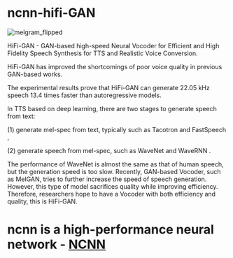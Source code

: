 # ncnn-hifi-GAN

![melgram_flipped](https://github.com/magicse/ncnn-hifi-GAN/assets/13585785/b1042b11-2efa-4442-9422-bf4a4d2b1d4e)

HiFi-GAN - GAN-based high-speed Neural Vocoder for Efficient and High Fidelity Speech Synthesis for TTS and Realistic Voice Conversion.

HiFi-GAN has improved the shortcomings of poor voice quality in previous GAN-based works.

The experimental results prove that HiFi-GAN can generate 22.05 kHz speech 13.4 times faster than autoregressive models.

In TTS based on deep learning, there are two stages to generate speech from text: 

(1) generate mel-spec from text, typically such as Tacotron and FastSpeech , 

(2) generate speech from mel-spec, such as WaveNet and WaveRNN .

The performance of WaveNet is almost the same as that of human speech, but the generation speed is too slow. Recently, GAN-based Vocoder, such as MelGAN, tries to further increase the speed of speech generation. However, this type of model sacrifices quality while improving efficiency. Therefore, researchers hope to have a Vocoder with both efficiency and quality, this is HiFi-GAN.

# ncnn is a high-performance neural network - [NCNN](https://github.com/Tencent/ncnn)

